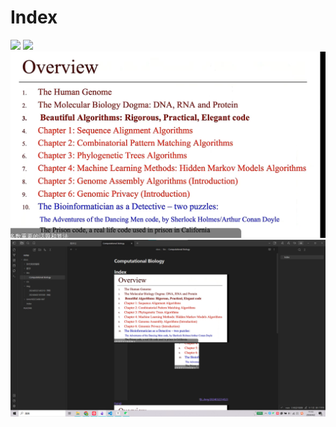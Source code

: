 # Index
![](20240322145210.png)
![](img/20240402105500.png)![](../img/20240322145210.png)
![](img/Pasted%20image%2020240402111341.png)
